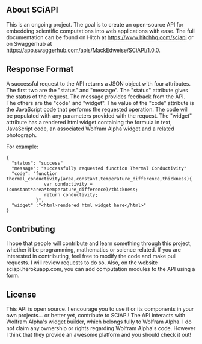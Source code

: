 
## About SCiAPI

This is an ongoing project. The goal is to create an open-source API for embedding scientific computations into web applications with ease. The full documentation can be found on Hitch at https://www.hitchhq.com/sciapi or on Swaggerhub at https://app.swaggerhub.com/apis/MackEdweise/SCiAPI/1.0.0.

## Response Format

A successful request to the API returns a JSON object with four attributes. The first two are the "status" and "message". The "status" attribute gives the status of the request. The message provides feedback from the API. The others are the "code" and "widget". The value of the "code" attribute is the JavaScript code that performs the requested operation. The code will be populated with any parameters provided with the request. The "widget" attribute has a rendered html widget containing the formula in text, JavaScript code, an associated Wolfram Alpha widget and a related photograph.

For example:
```
{
  "status": "success"
  "message": "successfully requested function Thermal Conductivity"
  "code": "function thermal_conductivity(area,constant,temperature_difference,thickness){
              var conductivity = (constant*area*temperature_difference)/thickness;
              return conductivity;
           }",
  "widget" :"<html>rendered html widget here</html>"
}  
```

## Contributing

I hope that people will contribute and learn something through this project, whether it be programming, mathematics or science related. If you are interested in contributing, feel free to modify the code and make pull requests. I will review requests to do so. Also, on the website sciapi.herokuapp.com, you can add computation modules to the API using a form.

## License

This API is open source. I encourage you to use it or its components in your own projects... or better yet, contribute to SCiAPI! The API interacts with Wolfram Alpha's widget builder, which belongs fully to Wolfram Alpha. I do not claim any ownership or rights regarding Wolfram Alpha's code. However I think that they provide an awesome platform and you should check it out!
